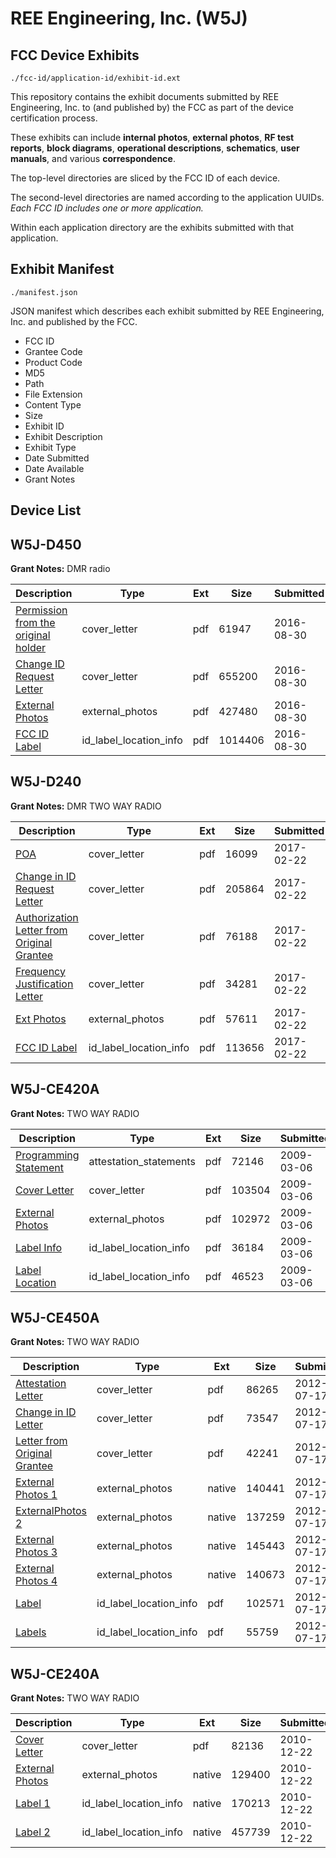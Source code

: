# REE Engineering, Inc. (W5J)
## FCC Device Exhibits

```
./fcc-id/application-id/exhibit-id.ext
```

This repository contains the exhibit documents submitted by REE Engineering, Inc. to (and published by) the FCC as part of the device certification process.

These exhibits can include **internal photos**, **external photos**, **RF test reports**, **block diagrams**, **operational descriptions**, **schematics**, **user manuals**, and various **correspondence**.

The top-level directories are sliced by the FCC ID of each device.

The second-level directories are named according to the application UUIDs. *Each FCC ID includes one or more application.*

Within each application directory are the exhibits submitted with that application. 

## Exhibit Manifest

```
./manifest.json
```

JSON manifest which describes each exhibit submitted by REE Engineering, Inc. and published by the FCC.

- FCC ID
- Grantee Code
- Product Code
- MD5
- Path
- File Extension
- Content Type
- Size
- Exhibit ID
- Exhibit Description
- Exhibit Type
- Date Submitted
- Date Available
- Grant Notes

## Device List
## W5J-D450
**Grant Notes:** DMR radio

| Description | Type | Ext | Size | Submitted | Available |
| ----------- | ---- | --- | ---- | --------- | --------- |
| [Permission from the original holder](W5J-D450/ca970039f400926346153ceac0279be9/3116111.pdf) | cover_letter | pdf | 61947 | 2016-08-30 | 2016-08-30 |
| [Change ID Request Letter](W5J-D450/ca970039f400926346153ceac0279be9/3116112.pdf) | cover_letter | pdf | 655200 | 2016-08-30 | 2016-08-30 |
| [External Photos](W5J-D450/ca970039f400926346153ceac0279be9/3116113.pdf) | external_photos | pdf | 427480 | 2016-08-30 | 2016-08-30 |
| [FCC ID Label](W5J-D450/ca970039f400926346153ceac0279be9/3116114.pdf) | id_label_location_info | pdf | 1014406 | 2016-08-30 | 2016-08-30 |
## W5J-D240
**Grant Notes:** DMR TWO WAY RADIO

| Description | Type | Ext | Size | Submitted | Available |
| ----------- | ---- | --- | ---- | --------- | --------- |
| [POA](W5J-D240/0dc28ba25cb51b9a3d9d71e4416e5c3e/3291113.pdf) | cover_letter | pdf | 16099 | 2017-02-22 | 2017-02-22 |
| [Change in ID Request Letter](W5J-D240/0dc28ba25cb51b9a3d9d71e4416e5c3e/3291114.pdf) | cover_letter | pdf | 205864 | 2017-02-22 | 2017-02-22 |
| [Authorization Letter from Original Grantee](W5J-D240/0dc28ba25cb51b9a3d9d71e4416e5c3e/3291115.pdf) | cover_letter | pdf | 76188 | 2017-02-22 | 2017-02-22 |
| [Frequency Justification Letter](W5J-D240/0dc28ba25cb51b9a3d9d71e4416e5c3e/3291575.pdf) | cover_letter | pdf | 34281 | 2017-02-22 | 2017-02-22 |
| [Ext Photos](W5J-D240/0dc28ba25cb51b9a3d9d71e4416e5c3e/3291116.pdf) | external_photos | pdf | 57611 | 2017-02-22 | 2017-02-22 |
| [FCC ID Label](W5J-D240/0dc28ba25cb51b9a3d9d71e4416e5c3e/3291117.pdf) | id_label_location_info | pdf | 113656 | 2017-02-22 | 2017-02-22 |
## W5J-CE420A
**Grant Notes:** TWO WAY RADIO

| Description | Type | Ext | Size | Submitted | Available |
| ----------- | ---- | --- | ---- | --------- | --------- |
| [Programming Statement](W5J-CE420A/d64e044426022761b26b48f997ee70d6/1077876.pdf) | attestation_statements | pdf | 72146 | 2009-03-06 | 2009-03-06 |
| [Cover Letter](W5J-CE420A/d64e044426022761b26b48f997ee70d6/1077877.pdf) | cover_letter | pdf | 103504 | 2009-03-06 | 2009-03-06 |
| [External Photos](W5J-CE420A/d64e044426022761b26b48f997ee70d6/1077874.pdf) | external_photos | pdf | 102972 | 2009-03-06 | 2009-03-06 |
| [Label Info](W5J-CE420A/d64e044426022761b26b48f997ee70d6/1077875.pdf) | id_label_location_info | pdf | 36184 | 2009-03-06 | 2009-03-06 |
| [Label Location](W5J-CE420A/d64e044426022761b26b48f997ee70d6/1077878.pdf) | id_label_location_info | pdf | 46523 | 2009-03-06 | 2009-03-06 |
## W5J-CE450A
**Grant Notes:** TWO WAY RADIO

| Description | Type | Ext | Size | Submitted | Available |
| ----------- | ---- | --- | ---- | --------- | --------- |
| [Attestation Letter](W5J-CE450A/cb54ff062495cbf12bb89528dd4cedde/1745082.pdf) | cover_letter | pdf | 86265 | 2012-07-17 | 2012-07-17 |
| [Change in ID Letter](W5J-CE450A/cb54ff062495cbf12bb89528dd4cedde/1745085.pdf) | cover_letter | pdf | 73547 | 2012-07-17 | 2012-07-17 |
| [Letter from Original Grantee](W5J-CE450A/cb54ff062495cbf12bb89528dd4cedde/1745090.pdf) | cover_letter | pdf | 42241 | 2012-07-17 | 2012-07-17 |
| [External Photos 1](W5J-CE450A/cb54ff062495cbf12bb89528dd4cedde/1745086.native) | external_photos | native | 140441 | 2012-07-17 | 2012-07-17 |
| [ExternalPhotos 2](W5J-CE450A/cb54ff062495cbf12bb89528dd4cedde/1745087.native) | external_photos | native | 137259 | 2012-07-17 | 2012-07-17 |
| [External Photos 3](W5J-CE450A/cb54ff062495cbf12bb89528dd4cedde/1745088.native) | external_photos | native | 145443 | 2012-07-17 | 2012-07-17 |
| [External Photos 4](W5J-CE450A/cb54ff062495cbf12bb89528dd4cedde/1745089.native) | external_photos | native | 140673 | 2012-07-17 | 2012-07-17 |
| [Label](W5J-CE450A/cb54ff062495cbf12bb89528dd4cedde/1745083.pdf) | id_label_location_info | pdf | 102571 | 2012-07-17 | 2012-07-17 |
| [Labels](W5J-CE450A/cb54ff062495cbf12bb89528dd4cedde/1745084.pdf) | id_label_location_info | pdf | 55759 | 2012-07-17 | 2012-07-17 |
## W5J-CE240A
**Grant Notes:** TWO WAY RADIO

| Description | Type | Ext | Size | Submitted | Available |
| ----------- | ---- | --- | ---- | --------- | --------- |
| [Cover Letter](W5J-CE240A/bac83b1f1dbd5ce2e3d0747f314133da/1395021.pdf) | cover_letter | pdf | 82136 | 2010-12-22 | 2010-12-22 |
| [External Photos](W5J-CE240A/bac83b1f1dbd5ce2e3d0747f314133da/1395019.native) | external_photos | native | 129400 | 2010-12-22 | 2010-12-22 |
| [Label 1](W5J-CE240A/bac83b1f1dbd5ce2e3d0747f314133da/1395018.native) | id_label_location_info | native | 170213 | 2010-12-22 | 2010-12-22 |
| [Label 2](W5J-CE240A/bac83b1f1dbd5ce2e3d0747f314133da/1395020.native) | id_label_location_info | native | 457739 | 2010-12-22 | 2010-12-22 |
